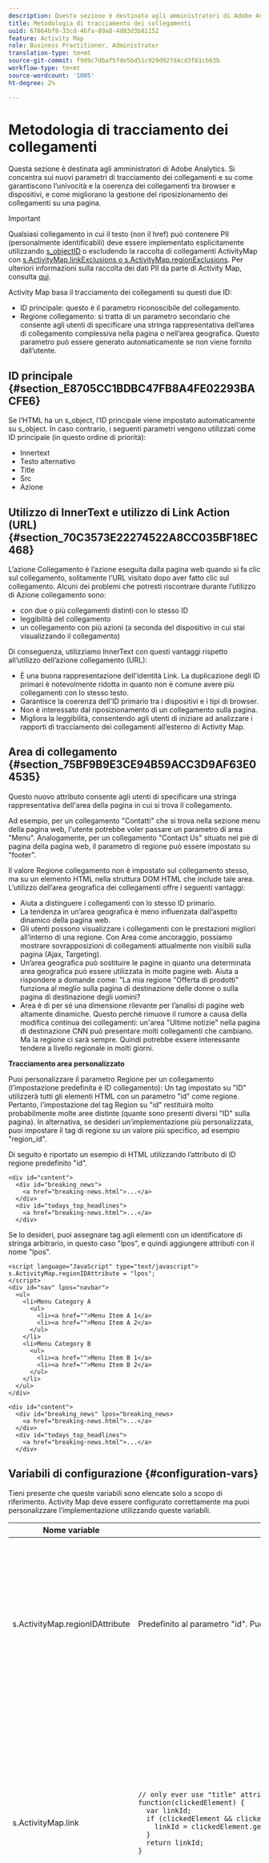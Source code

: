 ```yaml
---
description: Questa sezione è destinata agli amministratori di Adobe Analytics. Si concentra sui nuovi parametri di tracciamento dei collegamenti e su come garantiscono l’univocità e la coerenza dei collegamenti tra browser e dispositivi, e come migliorano la gestione del riposizionamento dei collegamenti su una pagina.
title: Metodologia di tracciamento dei collegamenti
uuid: 67864bf9-33cd-46fa-89a8-4d83d3b81152
feature: Activity Map
role: Business Practitioner, Administrator
translation-type: tm+mt
source-git-commit: f9d9c7dbaf5fde5bd51c929d927d4cd3f61cb63b
workflow-type: tm+mt
source-wordcount: '1005'
ht-degree: 2%

---
```



# Metodologia di tracciamento dei collegamenti

Questa sezione è destinata agli amministratori di Adobe Analytics. Si concentra sui nuovi parametri di tracciamento dei collegamenti e su come garantiscono l’univocità e la coerenza dei collegamenti tra browser e dispositivi, e come migliorano la gestione del riposizionamento dei collegamenti su una pagina.

>[!IMPORTANT]
>
>Qualsiasi collegamento in cui il testo (non il href) può contenere PII (personalmente identificabili) deve essere implementato esplicitamente utilizzando [s_objectID](https://docs.adobe.com/content/help/it-IT/analytics/implementation/vars/page-vars/page-variables.html) o escludendo la raccolta di collegamenti ActivityMap con [s.ActivityMap.linkExclusions o s.ActivityMap.regionExclusions](/help/analyze/activity-map/activitymap-link-tracking/activitymap-link-tracking-methodology.md#configuration-vars). Per ulteriori informazioni sulla raccolta dei dati PII da parte di Activity Map, consulta [qui](/help/analyze/activity-map/lnk-tracking-overview.md).

Activity Map basa il tracciamento dei collegamenti su questi due ID:

* ID principale: questo è il parametro riconoscibile del collegamento.
* Regione collegamento: si tratta di un parametro secondario che consente agli utenti di specificare una stringa rappresentativa dell’area di collegamento complessiva nella pagina o nell’area geografica. Questo parametro può essere generato automaticamente se non viene fornito dall’utente.

## ID principale {#section_E8705CC1BDBC47FB8A4FE02293BACFE6}

Se l’HTML ha un s_object, l’ID principale viene impostato automaticamente su s_object. In caso contrario, i seguenti parametri vengono utilizzati come ID principale (in questo ordine di priorità):

* Innertext
* Testo alternativo
* Title
* Src
* Azione

## Utilizzo di InnerText e utilizzo di Link Action (URL) {#section_70C3573E22274522A8CC035BF18EC468}

L’azione Collegamento è l’azione eseguita dalla pagina web quando si fa clic sul collegamento, solitamente l’URL visitato dopo aver fatto clic sul collegamento. Alcuni dei problemi che potresti riscontrare durante l’utilizzo di Azione collegamento sono:

* con due o più collegamenti distinti con lo stesso ID
* leggibilità del collegamento
* un collegamento con più azioni (a seconda del dispositivo in cui stai visualizzando il collegamento)

Di conseguenza, utilizziamo InnerText con questi vantaggi rispetto all’utilizzo dell’azione collegamento (URL):

* È una buona rappresentazione dell&#39;identità Link. La duplicazione degli ID primari è notevolmente ridotta in quanto non è comune avere più collegamenti con lo stesso testo.
* Garantisce la coerenza dell&#39;ID primario tra i dispositivi e i tipi di browser.
* Non è interessato dal riposizionamento di un collegamento sulla pagina.
* Migliora la leggibilità, consentendo agli utenti di iniziare ad analizzare i rapporti di tracciamento dei collegamenti all’esterno di Activity Map.

## Area di collegamento {#section_75BF9B9E3CE94B59ACC3D9AF63E04535}

Questo nuovo attributo consente agli utenti di specificare una stringa rappresentativa dell&#39;area della pagina in cui si trova il collegamento.

Ad esempio, per un collegamento &quot;Contatti&quot; che si trova nella sezione menu della pagina web, l&#39;utente potrebbe voler passare un parametro di area &quot;Menu&quot;. Analogamente, per un collegamento &quot;Contact Us&quot; situato nel piè di pagina della pagina web, il parametro di regione può essere impostato su &quot;footer&quot;.

Il valore Regione collegamento non è impostato sul collegamento stesso, ma su un elemento HTML nella struttura DOM HTML che include tale area.
L’utilizzo dell’area geografica dei collegamenti offre i seguenti vantaggi:

* Aiuta a distinguere i collegamenti con lo stesso ID primario.
* La tendenza in un’area geografica è meno influenzata dall’aspetto dinamico della pagina web.
* Gli utenti possono visualizzare i collegamenti con le prestazioni migliori all’interno di una regione. Con Area come ancoraggio, possiamo mostrare sovrapposizioni di collegamenti attualmente non visibili sulla pagina (Ajax, Targeting).
* Un’area geografica può sostituire le pagine in quanto una determinata area geografica può essere utilizzata in molte pagine web. Aiuta a rispondere a domande come: &quot;La mia regione &quot;Offerta di prodotti&quot; funziona al meglio sulla pagina di destinazione delle donne o sulla pagina di destinazione degli uomini?
* Area è di per sé una dimensione rilevante per l’analisi di pagine web altamente dinamiche. Questo perché rimuove il rumore a causa della modifica continua dei collegamenti: un&#39;area &quot;Ultime notizie&quot; nella pagina di destinazione CNN può presentare molti collegamenti che cambiano. Ma la regione ci sarà sempre. Quindi potrebbe essere interessante tendere a livello regionale in molti giorni.

**Tracciamento area personalizzato**

Puoi personalizzare il parametro Regione per un collegamento (l’impostazione predefinita è ID collegamento): Un tag impostato su &quot;ID&quot; utilizzerà tutti gli elementi HTML con un parametro &quot;id&quot; come regione. Pertanto, l’impostazione del tag Region su &quot;id&quot; restituirà molto probabilmente molte aree distinte (quante sono presenti diversi &quot;ID&quot; sulla pagina). In alternativa, se desideri un’implementazione più personalizzata, puoi impostare il tag di regione su un valore più specifico, ad esempio &quot;region_id&quot;.

Di seguito è riportato un esempio di HTML utilizzando l’attributo di ID regione predefinito &quot;id&quot;.

```
<div id="content">
  <div id="breaking_news">
    <a href="breaking-news.html">...</a>
  </div>
  <div id="todays_top_headlines">
    <a href="breaking-news.html">...</a>
  </div>
```

Se lo desideri, puoi assegnare tag agli elementi con un identificatore di stringa arbitrario, in questo caso &quot;lpos&quot;, e quindi aggiungere attributi con il nome &quot;lpos&quot;.

```
<script language="JavaScript" type="text/javascript">
s.ActivityMap.regionIDAttribute = "lpos";
</script>
<div id="nav" lpos="navbar">
  <ul>
    <li>Menu Category A
      <ul>
        <li><a href="">Menu Item A 1</a>
        <li><a href="">Menu Item A 2</a>
      </ul>
    </li>
    <li>Menu Category B
      <ul>
        <li><a href="">Menu Item B 1</a>
        <li><a href="">Menu Item B 2</a>
      </ul>
    </li>
  </ul>
</div> 
  
<div id="content">
  <div id="breaking_news" lpos="breaking_news>
    <a href="breaking-news.html">...</a>
  </div>
  <div id="todays_top_headlines">
    <a href="breaking-news.html">...</a>
  </div>
```

## Variabili di configurazione {#configuration-vars}

Tieni presente che queste variabili sono elencate solo a scopo di riferimento. Activity Map deve essere configurato correttamente ma puoi personalizzare l’implementazione utilizzando queste variabili.

<table id="table_7BC8DC3F35CF49288D94BA707F06B283"> 
 <thead> 
  <tr> 
   <th colname="col1" class="entry"> Nome variable </th> 
   <th colname="col2" class="entry"> Esempio </th> 
   <th colname="col3" class="entry"> Descrizione </th> 
  </tr> 
 </thead>
 <tbody> 
  <tr> 
   <td colname="col1"> s.ActivityMap.regionIDAttribute </td> 
   <td colname="col2"> Predefinito al parametro "id". Puoi impostarlo su un altro parametro. </td> 
   <td colname="col3"> Stringa che identifica l'attributo del tag da utilizzare come ID di regione da un elemento precedente (parent, parent.parent, ...) di s.linkObject, cioè <b>l'elemento su cui è stato fatto clic</b>. </td> 
  </tr> 
  <tr> 
   <td colname="col1"> s.ActivityMap.link </td> 
   <td colname="col2"> 
    <code>//&nbsp;only&nbsp;ever&nbsp;use&nbsp;"title"&nbsp;attributes&nbsp;from&nbsp;A&nbsp;tags</code><br/>
    <code>function(clickedElement)&nbsp;{</code><br/>
    <code>&nbsp;&nbsp;var&nbsp;linkId;</code><br/>
    <code>&nbsp;&nbsp;if&nbsp;(clickedElement&nbsp;&amp;&amp;&nbsp;clickedElement.tagName.toUpperCase()&nbsp;===&nbsp;'A')&nbsp;{</code><br/>
    <code>&nbsp;&nbsp;&nbsp;&nbsp;linkId&nbsp;=&nbsp;clickedElement.getAttribute('title');</code><br/>
    <code>&nbsp;&nbsp;}</code><br/>
    <code>&nbsp;&nbsp;return&nbsp;linkId;</code><br/>
    <code>}</code> </td>
   <td colname="col3"> Funzione che riceve l'oggetto HTMLElement selezionato e deve restituire un valore stringa che rappresenta <b>il collegamento selezionato</b>. <br/>
      <br/>
     Se il valore restituito è false (null, undefined, empty string, 0), non viene tracciato alcun collegamento. </td>
  </tr>
  <tr>
   <td colname="col1"> s.ActivityMap.region </td> 
   <td colname="col2"> 
        <code>//&nbsp;only&nbsp;ever&nbsp;use&nbsp;lowercase&nbsp;version&nbsp;of&nbsp;tag&nbsp;name&nbsp;concatenated&nbsp;with&nbsp;first&nbsp;className&nbsp;as&nbsp;the&nbsp;region</code><br/>
    <code>function(clickedElement)&nbsp;{</code><br/>
    <code>&nbsp;&nbsp;var&nbsp;regionId,&nbsp;className;</code><br/>
    <code>&nbsp;&nbsp;while&nbsp;(clickedElement&nbsp;&amp;&amp;&nbsp;(clickedElement&nbsp;=&nbsp;clickedElement.parentNode))&nbsp;{</code><br/>
    <code>&nbsp;&nbsp;&nbsp;&nbsp;regionId&nbsp;=&nbsp;clickedElement.tagName;</code><br/>
    <code>&nbsp;&nbsp;&nbsp;&nbsp;if&nbsp;(regionId)&nbsp;{</code><br/>
    <code>&nbsp;&nbsp;&nbsp;&nbsp;&nbsp;&nbsp;return&nbsp;regionId.toLowerCase();</code><br/>
    <code>&nbsp;&nbsp;&nbsp;&nbsp;}</code><br/>
    <code>&nbsp;&nbsp;}</code><br/>
    <code>}</code> </td> 
   <td colname="col3"> Funzione che riceve l'elemento HTMLElement selezionato e deve restituire un valore stringa che rappresenta <b>l'area in cui è stato trovato il collegamento quando si fa clic su</b>. <br/>
      <br/>
     Se il valore restituito è false (null, undefined, empty string, 0), non viene tracciato alcun collegamento. </td>
  </tr>
  <tr>
   <td colname="col1"> s.ActivityMap.linkExclusions </td> 
   <td colname="col2"> 
     <code>//&nbsp;Exclude&nbsp;links&nbsp;tagged&nbsp;with&nbsp;a&nbsp;special&nbsp;linkExcluded&nbsp;CSS&nbsp;class</code><br/>
    <code>&lt;style&gt;</code><br/>
    <code>.linkExcluded&nbsp;{</code><br/>
    <code>&nbsp;&nbsp;display:&nbsp;block;</code><br/>
    <code>&nbsp;&nbsp;height:&nbsp;1px;</code><br/>
    <code>&nbsp;&nbsp;left:&nbsp;-9999px;</code><br/>
    <code>&nbsp;&nbsp;overflow:&nbsp;hidden;</code><br/>
    <code>&nbsp;&nbsp;position:&nbsp;absolute;</code><br/>
    <code>&nbsp;&nbsp;width:&nbsp;1px;</code><br/>
    <code>}</code><br/>
    <code>&lt;/style&gt;</code><br/>
    <code>&lt;a&nbsp;href="next-page.html"&gt;</code><br/>
    <code>&nbsp;&nbsp;Link&nbsp;is&nbsp;tracked&nbsp;because&nbsp;link&nbsp;does&nbsp;not&nbsp;have&nbsp;hidden&nbsp;text&nbsp;matching&nbsp;the&nbsp;filter.&nbsp;</code><br/>
    <code>&lt;/a&gt;</code><br/>
    <code>&lt;a&nbsp;href="next-page.html"&gt;</code><br/>
    <code>&nbsp;&nbsp;Link&nbsp;not&nbsp;tracked&nbsp;because&nbsp;s.ActivityMap.linkExclusions&nbsp;is&nbsp;set&nbsp;and&nbsp;this&nbsp;link&nbsp;has&nbsp;hidden&nbsp;text&nbsp;matching&nbsp;the&nbsp;filter.</code><br/>
    <code>&nbsp;&nbsp;&lt;span&nbsp;class="linkExcluded"&gt;exclude-link1&lt;/span&gt;</code><br/>
    <code>&lt;/a&gt;</code><br/>
    <code>&lt;a&nbsp;href="next-page.html"&gt;</code><br/>
    <code>&nbsp;&nbsp;Link&nbsp;not&nbsp;tracked&nbsp;because&nbsp;s.ActivityMap.linkExclusions&nbsp;is&nbsp;set&nbsp;and&nbsp;this&nbsp;link&nbsp;has&nbsp;hidden&nbsp;text&nbsp;matching&nbsp;the&nbsp;filter.</code><br/>
    <code>&nbsp;&nbsp;&lt;span&nbsp;class="linkExcluded"&gt;exclude-link2&lt;/span&gt;</code><br/>
    <code>&lt;/a&gt;</code><br/>
    <code>&lt;script&gt;</code><br/>
    <code>&nbsp;&nbsp;var&nbsp;s&nbsp;=&nbsp;s_gi('samplersid');</code><br/>
    <code>&nbsp;&nbsp;s.ActivityMap.linkExclusions&nbsp;=&nbsp;'exclude-link1,exclude-link2';</code><br/>
    <code>&lt;/script&gt;</code> </td> 
   <td colname="col3"> Stringa che riceve un elenco di stringhe separate da virgola da cercare nel testo del collegamento. Se trovato, il collegamento viene escluso dal tracciamento da parte di Activity Map. Se non è impostato, non viene effettuato alcun tentativo per interrompere il tracciamento del collegamento da parte di Activity Map. </td>
  </tr>
  <tr>
   <td colname="col1"> s.ActivityMap.regionExclusions </td> 
   <td colname="col2"> 
    <code>//&nbsp;Exclude&nbsp;regions&nbsp;on&nbsp;the&nbsp;page&nbsp;from&nbsp;its&nbsp;links&nbsp;being&nbsp;trackable&nbsp;by&nbsp;ActivityMap</code><br/>
    <code>&lt;div&nbsp;id="links-included"&gt;</code><br/>
    <code>&nbsp;&nbsp;&lt;a&nbsp;href="next-page.html"&gt;</code><br/>
    <code>&nbsp;&nbsp;&nbsp;&nbsp;Link&nbsp;is&nbsp;tracked&nbsp;because&nbsp;s.ActivityMap.regionExclusions&nbsp;is&nbsp;set&nbsp;but&nbsp;does&nbsp;not&nbsp;match&nbsp;the&nbsp;filter.</code><br/>
    <code>&nbsp;&nbsp;&lt;/a&gt;</code><br/>
    <code>&lt;/div&gt;</code><br/>
    <code>&lt;div&nbsp;id="links-excluded"&gt;&nbsp;</code><br/>
    <code>&nbsp;&nbsp;&lt;a&nbsp;href="next-page.html"&gt;</code><br/>
    <code>&nbsp;&nbsp;&nbsp;&nbsp;Link&nbsp;not&nbsp;tracked&nbsp;because&nbsp;s.ActivityMap.regionExclusions&nbsp;is&nbsp;set&nbsp;and&nbsp;this&nbsp;link&nbsp;matches&nbsp;the&nbsp;filter.</code><br/>
    <code>&nbsp;&nbsp;&lt;/a&gt;</code><br/>
    <code>&lt;/div&gt;</code><br/>
    <code>&lt;script&gt;</code><br/>
    <code>&nbsp;&nbsp;var&nbsp;s&nbsp;=&nbsp;s_gi('samplersid');</code><br/>
    <code>&nbsp;&nbsp;s.ActivityMap.regionExclusions&nbsp;=&nbsp;'links-excluded';</code><br/>
    <code>&lt;/script&gt;</code> </td> 
   <td colname="col3"> Stringa che riceve un elenco di stringhe separate da virgola da cercare nel testo della regione. Se trovato, il collegamento viene escluso dal tracciamento da parte di Activity Map. Se non è impostato, non viene effettuato alcun tentativo per interrompere il tracciamento del collegamento da parte di Activity Map. </td>
  </tr>
 </tbody>
</table>
